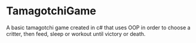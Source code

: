 # TamagotchiGame
A basic tamagotchi game created in c# that uses OOP in order to choose a critter, then feed, sleep or workout until victory or death.
